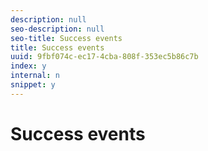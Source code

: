 ```yaml
---
description: null
seo-description: null
seo-title: Success events
title: Success events
uuid: 9fbf074c-ec17-4cba-808f-353ec5b86c7b
index: y
internal: n
snippet: y
---
```


# Success events

